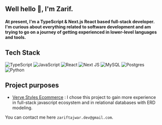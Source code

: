 ## Well hello 👋, I'm Zarif.
#### At present, I'm a TypeScript & Next.js React based full-stack developer. I'm curious about everything related to software development and am trying to go on a journey of getting experienced in lower-level languages and tools.

## Tech Stack
![TypeScript](https://img.shields.io/badge/typescript-%23007ACC.svg?style=for-the-badge&logo=typescript&logoColor=white) ![JavaScript](https://img.shields.io/badge/javascript-%23323330.svg?style=for-the-badge&logo=javascript&logoColor=%23F7DF1E)  ![React](https://img.shields.io/badge/react-%2320232a.svg?style=for-the-badge&logo=react&logoColor=%2361DAFB) ![Next JS](https://img.shields.io/badge/Next-black?style=for-the-badge&logo=next.js&logoColor=white) ![MySQL](https://img.shields.io/badge/mysql-%2300000f.svg?style=for-the-badge&logo=mysql&logoColor=white) ![Postgres](https://img.shields.io/badge/postgres-%23316192.svg?style=for-the-badge&logo=postgresql&logoColor=white)  ![Python](https://img.shields.io/badge/python-3670A0?style=for-the-badge&logo=python&logoColor=ffdd54) 

## Project purposes
- [Verve Styles Ecommerce](https://github.com/zarif-tajwar/verve-styles-store) : I chose this project to gain more experience in full-stack javascript ecosystem and in relational databases with ERD modeling. 

You can contact me here `zariftajwar.dev@gmail.com`.
